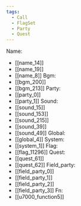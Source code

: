 ```yaml
---
tags:
  - Call
  - FlagSet
  - Party
  - Quest
---
```

Name:
- [[name_14]]
- [[name_19]]
- [[name_8]]
Bgm:
- [[bgm_200]]
- [[bgm_213]]
Party:
- [[party_0]]
- [[party_1]]
Sound:
- [[sound_15]]
- [[sound_153]]
- [[sound_215]]
- [[sound_39]]
- [[sound_49]]
Global:
- [[global_4]]
System:
- [[system_1]]
Flag:
- [[flag_11296]]
Quest:
- [[quest_61]]
- [[quest_62]]
Field_party:
- [[field_party_0]]
- [[field_party_1]]
- [[field_party_2]]
- [[field_party_3]]
Fn:
- [[u7000_function5]]
